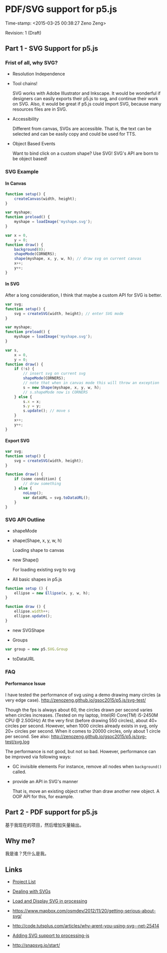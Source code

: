 # PDF/SVG support for p5.js

Time-stamp: <2015-03-25 00:38:27 Zeno Zeng>

Revision: 1 (Draft)

## Part 1 - SVG Support for p5.js

### Frist of all, why SVG?

- Resolution Independence

- Tool chains!

    SVG works with Adobe Illustrator and Inkscape.
    It would be wonderful if designers can easily exports their p5.js to svg,
    and continue their work on SVG.
    Also, it would be great if p5.js could import SVG,
    because many resources files are in SVG.

- Accessibility

    Different from canvas, SVGs are accessible.
    That is, the text can be selected and can be easily copy and could be used for TTS.

- Object Based Events

    Want to bind click on a custom shape? Use SVG!
    SVG's API are born to be object based!

### SVG Example

#### In Canvas

```javascript
function setup() {
    createCanvas(width, height);
}
```

```javascript
var myshape;
function preload() {
    myshape = loadImage('myshape.svg');
}
```

```javascript
var x = 0,
    y = 0;
function draw() {
    background(0);
    shapeMode(CORNERS);
    shape(myshape, x, y, w, h); // draw svg on current canvas
    x++;
    y++;
}
```

#### In SVG

After a long consideration,
I think that maybe a custom API for SVG is better.

```javascript
var svg;
function setup() {
    svg = createSVG(width, height); // enter SVG mode
}
```

```javascript
var myshape;
function preload() {
    myshape = loadImage('myshape.svg');
}
```

```javascript
var s,
    x = 0,
    y = 0;
function draw() {
    if (!s) {
        // insert svg on current svg
        shapeMode(CORNERS);
        // note that when in canvas mode this will throw an exception
        s = new Shape(myshape, x, y, w, h);
        // s.shapeMode now is CORNERS
    } else {
        s.x = x;
        s.y = y;
        s.update(); // move s
    }
    x++;
    y++;
}
```

#### Export SVG

```javascript
var svg;
function setup() {
    svg = createSVG(width, height);
}
```

```javascript
function draw() {
    if (some condition) {
        // draw something
    } else {
        noLoop();
        var dataURL = svg.toDataURL();
    }
}
```

### SVG API Outline

- shapeMode

- shape(Shape, x, y, w, h)

    Loading shape to canvas

- new Shape()

    For loading existing svg to svg

- All basic shapes in p5.js

```javascript
function setup () {
    ellipse = new Ellipse(x, y, w, h);
}
```

```javascript
function draw () {
    ellipse.width++;
    ellipse.update();
}
```

- new SVGShape

- Groups

```javascript
var group = new p5.SVG.Group
```

- toDataURL

### FAQ

#### Performance Issue

I have tested the performance of svg using a demo drawing many circles (a very edge case).
http://zenozeng.github.io/gsoc2015/p5.js/svg-test/

Though the fps is always about 60,
the circles drawn per second varies when circles increases.
(Tested on my laptop, Intel(R) Core(TM) i5-2450M CPU @ 2.50GHz)
At the very first (before drawing 550 circles), about 40+ circles per second.
However, when 1000 circles already exists in svg, only 20+ circles per second.
When it comes to 20000 circles, only about 1 circle per second.
See also: http://zenozeng.github.io/gsoc2015/p5.js/svg-test/svg.log

The performance is not good, but not so bad.
However, performance can be improved via following ways:

- GC invisible elements
    For instance, remove all nodes when `background()` called.

- provide an API in SVG's manner

    That is, move an existing object rather than draw another new object.
    A OOP API for this, for example.


## Part 2 - PDF support for p5.js

基于我现在的项目，然后增加矢量输出。

## Why me?

我是谁？凭什么是我。

## Links

- [Project List](https://github.com/processing/processing/wiki/Project-List)

- [Dealing with SVGs](https://github.com/processing/p5.js/issues/458)

- [Load and Display SVG in processing](https://www.processing.org/examples/loaddisplaysvg.html)

- https://www.mapbox.com/osmdev/2012/11/20/getting-serious-about-svg/

- http://code.tutsplus.com/articles/why-arent-you-using-svg--net-25414

- [Adding SVG support to processing-js](https://annasob.wordpress.com/2010/07/20/adding-svg-support-to-processing-js/)

- http://snapsvg.io/start/
